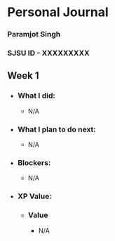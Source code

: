 # Personal Journal

### Paramjot Singh
### SJSU ID - XXXXXXXXX


## Week 1

- ### What I did: 
    - N/A

- ### What I plan to do next: 
    - N/A

- ### Blockers: 
    - N/A

- ### XP Value:
    - ### Value 
        - N/A